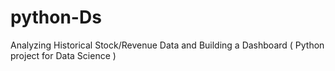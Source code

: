 # python-Ds
Analyzing Historical Stock/Revenue Data and Building a Dashboard ( Python project for Data Science )
